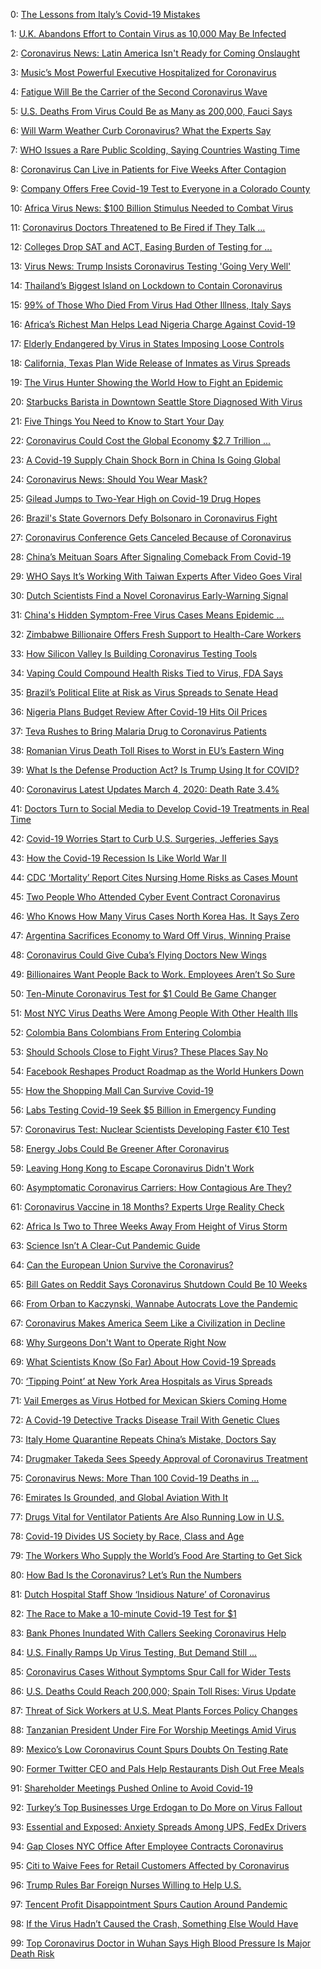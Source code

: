 0: 	 [The Lessons from Italy’s Covid-19 Mistakes](https://www.bloomberg.com/opinion/articles/2020-03-23/italy-s-covid-19-trial-and-error-and-lessons-for-france-and-u-k) 

1: 	 [U.K. Abandons Effort to Contain Virus as 10,000 May Be Infected](https://www.bloomberg.com/news/articles/2020-03-12/u-k-abandons-effort-to-contain-virus-moves-to-delay-the-worst) 

2: 	 [Coronavirus News: Latin America Isn't Ready for Coming Onslaught](https://www.bloomberg.com/news/articles/2020-03-20/latin-america-isn-t-ready-for-the-virus-onslaught-headed-its-way) 

3: 	 [Music’s Most Powerful Executive Hospitalized for Coronavirus](https://www.bloomberg.com/news/articles/2020-03-16/universal-music-ceo-lucian-grainge-hospitalized-for-coronavirus) 

4: 	 [Fatigue Will Be the Carrier of the Second Coronavirus Wave](https://www.bloomberg.com/opinion/articles/2020-03-19/coronavirus-behavior-fatigue-threatens-second-wave) 

5: 	 [U.S. Deaths From Virus Could Be as Many as 200,000, Fauci Says](https://www.bloomberg.com/news/articles/2020-03-29/fauci-warns-100-000-200-000-coronavirus-deaths-possible-in-u-s) 

6: 	 [Will Warm Weather Curb Coronavirus? What the Experts Say](https://www.bloomberg.com/news/articles/2020-03-12/will-warm-weather-curb-coronavirus-what-experts-say-quicktake) 

7: 	 [WHO Issues a Rare Public Scolding, Saying Countries Wasting Time](https://www.bloomberg.com/news/articles/2020-03-25/countries-should-stop-wasting-time-and-fight-virus-who-says) 

8: 	 [Coronavirus Can Live in Patients for Five Weeks After Contagion](https://www.bloomberg.com/news/articles/2020-03-12/coronavirus-can-live-in-patients-for-five-weeks-after-contagion) 

9: 	 [Company Offers Free Covid-19 Test to Everyone in a Colorado County](https://www.bloomberg.com/news/articles/2020-03-19/free-coronavirus-test-look-for-mobile-unit-around-telluride) 

10: 	 [Africa Virus News: $100 Billion Stimulus Needed to Combat Virus](https://www.bloomberg.com/news/articles/2020-03-23/africa-needs-waiver-on-44-billion-interest-bill-to-combat-virus) 

11: 	 [Coronavirus Doctors Threatened to Be Fired if They Talk ...](https://www.bloomberg.com/news/articles/2020-03-31/hospitals-tell-doctors-they-ll-be-fired-if-they-talk-to-press) 

12: 	 [Colleges Drop SAT and ACT, Easing Burden of Testing for ...](https://www.bloomberg.com/news/articles/2020-03-30/colleges-drop-sat-and-act-easing-burden-of-testing-for-admission) 

13: 	 [Virus News: Trump Insists Coronavirus Testing 'Going Very Well'](https://www.bloomberg.com/news/articles/2020-03-21/trump-insists-coronavirus-testing-going-very-well) 

14: 	 [Thailand’s Biggest Island on Lockdown to Contain Coronavirus](https://www.bloomberg.com/news/articles/2020-03-30/thailand-s-biggest-island-on-lockdown-to-contain-coronavirus) 

15: 	 [99% of Those Who Died From Virus Had Other Illness, Italy Says](https://www.bloomberg.com/news/articles/2020-03-18/99-of-those-who-died-from-virus-had-other-illness-italy-says) 

16: 	 [Africa’s Richest Man Helps Lead Nigeria Charge Against Covid-19](https://www.bloomberg.com/news/articles/2020-03-26/access-bank-dangote-lead-nigeria-charge-against-covid-19) 

17: 	 [Elderly Endangered by Virus in States Imposing Loose Controls](https://www.bloomberg.com/news/articles/2020-03-31/elderly-endangered-by-virus-in-states-imposing-loose-controls) 

18: 	 [California, Texas Plan Wide Release of Inmates as Virus Spreads](https://www.bloomberg.com/news/articles/2020-03-31/california-to-release-up-to-3-500-inmates-in-response-to-virus) 

19: 	 [The Virus Hunter Showing the World How to Fight an Epidemic](https://www.bloomberg.com/news/articles/2020-03-20/the-virus-hunter-showing-the-world-how-to-fight-an-epidemic) 

20: 	 [Starbucks Barista in Downtown Seattle Store Diagnosed With Virus](https://www.bloomberg.com/news/articles/2020-03-07/starbucks-barista-in-downtown-seattle-store-diagnosed-with-virus) 

21: 	 [Five Things You Need to Know to Start Your Day](https://www.bloomberg.com/news/articles/2020-03-27/stock-markets-today-coronavirus-covid-19-who-deutsche-bank) 

22: 	 [Coronavirus Could Cost the Global Economy $2.7 Trillion ...](https://www.bloomberg.com/graphics/2020-coronavirus-pandemic-global-economic-risk/) 

23: 	 [A Covid-19 Supply Chain Shock Born in China Is Going Global](https://www.bloomberg.com/news/articles/2020-03-20/a-covid-19-supply-chain-shock-born-in-china-is-going-global) 

24: 	 [Coronavirus News: Should You Wear Mask?](https://www.bloomberg.com/news/articles/2020-03-06/mask-or-no-mask-what-the-virus-experts-have-to-say-quicktake) 

25: 	 [Gilead Jumps to Two-Year High on Covid-19 Drug Hopes](https://www.bloomberg.com/news/articles/2020-03-19/gilead-analyst-doubles-down-on-call-for-covid-19-drug-approval) 

26: 	 [Brazil's State Governors Defy Bolsonaro in Coronavirus Fight](https://www.bloomberg.com/news/articles/2020-03-25/brazilian-state-governors-defy-bolsonaro-in-coronavirus-fight) 

27: 	 [Coronavirus Conference Gets Canceled Because of Coronavirus](https://www.bloomberg.com/news/articles/2020-03-10/coronavirus-conference-gets-canceled-because-of-coronavirus) 

28: 	 [China’s Meituan Soars After Signaling Comeback From Covid-19](https://www.bloomberg.com/news/articles/2020-03-30/meituan-warns-of-uncertain-virus-damage-after-growing-sales-42) 

29: 	 [WHO Says It’s Working With Taiwan Experts After Video Goes Viral](https://www.bloomberg.com/news/articles/2020-03-29/who-says-it-s-working-with-taiwan-experts-after-video-goes-viral) 

30: 	 [Dutch Scientists Find a Novel Coronavirus Early-Warning Signal](https://www.bloomberg.com/news/articles/2020-03-31/coronavirus-in-sewage-portended-covid-19-outbreak-in-dutch-city) 

31: 	 [China's Hidden Symptom-Free Virus Cases Means Epidemic ...](https://www.bloomberg.com/news/articles/2020-03-24/china-s-hidden-symptom-free-virus-cases-means-epidemic-not-over) 

32: 	 [Zimbabwe Billionaire Offers Fresh Support to Health-Care Workers](https://www.bloomberg.com/news/articles/2020-03-27/zimbabwe-billionaire-offers-fresh-support-to-health-care-workers) 

33: 	 [How Silicon Valley Is Building Coronavirus Testing Tools](https://www.bloomberg.com/news/articles/2020-03-19/how-silicon-valley-is-building-coronavirus-testing-tools) 

34: 	 [Vaping Could Compound Health Risks Tied to Virus, FDA Says](https://www.bloomberg.com/news/articles/2020-03-27/vaping-could-increase-health-risks-tied-to-covid-19-fda-says) 

35: 	 [Brazil’s Political Elite at Risk as Virus Spreads to Senate Head](https://www.bloomberg.com/news/articles/2020-03-18/brazil-s-top-security-official-tests-positive-for-coronavirus) 

36: 	 [Nigeria Plans Budget Review After Covid-19 Hits Oil Prices](https://www.bloomberg.com/news/articles/2020-03-04/nigeria-considers-budget-review-after-covid-19-hits-oil-prices) 

37: 	 [Teva Rushes to Bring Malaria Drug to Coronavirus Patients](https://www.bloomberg.com/news/articles/2020-03-20/teva-rushes-to-bring-malaria-drug-to-u-s-coronavirus-patients) 

38: 	 [Romanian Virus Death Toll Rises to Worst in EU’s Eastern Wing](https://www.bloomberg.com/news/articles/2020-03-31/romanian-virus-death-toll-rises-to-worst-in-eu-s-eastern-wing) 

39: 	 [What Is the Defense Production Act? Is Trump Using It for COVID?](https://www.bloomberg.com/news/articles/2020-03-26/how-trump-could-order-industry-to-lift-virus-response-quicktake) 

40: 	 [Coronavirus Latest Updates March 4, 2020: Death Rate 3.4%](https://www.bloomberg.com/news/articles/2020-03-03/u-s-death-toll-rises-to-9-more-travel-curbs-seen-virus-update) 

41: 	 [Doctors Turn to Social Media to Develop Covid-19 Treatments in Real Time](https://www.bloomberg.com/news/articles/2020-03-24/covid-19-mysteries-yield-to-doctors-new-weapon-crowd-sourcing) 

42: 	 [Covid-19 Worries Start to Curb U.S. Surgeries, Jefferies Says](https://www.bloomberg.com/news/articles/2020-03-11/covid-19-worries-start-to-curb-u-s-surgeries-jefferies-says) 

43: 	 [How the Covid-19 Recession Is Like World War II](https://www.bloomberg.com/opinion/articles/2020-03-24/coronavirus-recession-it-will-be-a-lot-like-world-war-ii) 

44: 	 [CDC ‘Mortality’ Report Cites Nursing Home Risks as Cases Mount](https://www.bloomberg.com/news/articles/2020-03-18/cdc-mortality-report-cites-nursing-home-risks-as-cases-mount) 

45: 	 [Two People Who Attended Cyber Event Contract Coronavirus](https://www.bloomberg.com/news/articles/2020-03-10/engineer-who-attended-cybersecurity-event-contracts-coronavirus) 

46: 	 [Who Knows How Many Virus Cases North Korea Has. It Says Zero](https://www.bloomberg.com/news/articles/2020-03-16/north-korea-s-official-virus-tally-zero-experts-aren-t-so-sure) 

47: 	 [Argentina Sacrifices Economy to Ward Off Virus, Winning Praise](https://www.bloomberg.com/news/articles/2020-03-27/argentina-sacrifices-economy-to-ward-off-virus-winning-praise) 

48: 	 [Coronavirus Could Give Cuba’s Flying Doctors New Wings](https://www.bloomberg.com/opinion/articles/2020-03-23/coronavirus-could-give-cuba-s-flying-doctors-new-wings) 

49: 	 [Billionaires Want People Back to Work. Employees Aren’t So Sure](https://www.bloomberg.com/news/articles/2020-03-25/billionaires-want-people-back-to-work-workers-aren-t-so-sure) 

50: 	 [Ten-Minute Coronavirus Test for $1 Could Be Game Changer](https://www.bloomberg.com/news/articles/2020-03-16/ten-minute-coronavirus-test-could-be-game-changer-for-africa) 

51: 	 [Most NYC Virus Deaths Were Among People With Other Health Ills](https://www.bloomberg.com/news/articles/2020-03-25/most-nyc-covid-19-dead-had-other-health-problems-city-data-show) 

52: 	 [Colombia Bans Colombians From Entering Colombia](https://www.bloomberg.com/news/articles/2020-03-19/colombia-bans-colombians-from-entering-colombia) 

53: 	 [Should Schools Close to Fight Virus? These Places Say No](https://www.bloomberg.com/news/articles/2020-03-27/should-schools-close-to-fight-virus-these-countries-say-no) 

54: 	 [Facebook Reshapes Product Roadmap as the World Hunkers Down](https://www.bloomberg.com/news/articles/2020-03-27/facebook-covid-19-response-product-roadmap-changes-livestreaming) 

55: 	 [How the Shopping Mall Can Survive Covid-19](https://www.bloomberg.com/opinion/articles/2020-04-01/how-shopping-mall-landlords-can-survive-covid-19-retail-shutdown) 

56: 	 [Labs Testing Covid-19 Seek $5 Billion in Emergency Funding](https://www.bloomberg.com/news/articles/2020-03-19/labs-testing-covid-19-seek-5-billion-in-u-s-emergency-funding) 

57: 	 [Coronavirus Test: Nuclear Scientists Developing Faster €10 Test](https://www.bloomberg.com/news/articles/2020-03-25/virus-test-in-hours-for-under-11-eyed-by-atomic-scientists) 

58: 	 [Energy Jobs Could Be Greener After Coronavirus](https://www.bloomberg.com/opinion/articles/2020-03-31/u-s-energy-jobs-could-be-greener-after-covid-19) 

59: 	 [Leaving Hong Kong to Escape Coronavirus Didn't Work](https://www.bloomberg.com/news/articles/2020-04-01/leaving-hong-kong-to-escape-coronavirus-didn-t-work) 

60: 	 [Asymptomatic Coronavirus Carriers: How Contagious Are They?](https://www.bloomberg.com/opinion/articles/2020-03-30/asymptomatic-coronavirus-carriers-how-contagious-are-they) 

61: 	 [Coronavirus Vaccine in 18 Months? Experts Urge Reality Check](https://www.bloomberg.com/news/articles/2020-03-31/coronavirus-vaccine-is-coming-in-a-year-to-18-months-show-me) 

62: 	 [Africa Is Two to Three Weeks Away From Height of Virus Storm](https://www.bloomberg.com/news/articles/2020-03-29/africa-is-two-to-three-weeks-away-from-height-of-virus-storm) 

63: 	 [Science Isn’t A Clear-Cut Pandemic Guide](https://www.bloomberg.com/opinion/articles/2020-03-31/what-the-coronavirus-models-are-trying-to-tell-us) 

64: 	 [Can the European Union Survive the Coronavirus?](https://www.bloomberg.com/opinion/articles/2020-03-18/can-the-european-union-survive-the-coronavirus) 

65: 	 [Bill Gates on Reddit Says Coronavirus Shutdown Could Be 10 Weeks](https://www.bloomberg.com/news/articles/2020-03-18/bill-gates-says-virus-shut-downs-could-last-up-to-10-weeks) 

66: 	 [From Orban to Kaczynski, Wannabe Autocrats Love the Pandemic](https://www.bloomberg.com/opinion/articles/2020-03-30/covid-19-from-orban-to-kaczynski-wannabe-autocrats-love-pandemic) 

67: 	 [Coronavirus Makes America Seem Like a Civilization in Decline](https://www.bloomberg.com/opinion/articles/2020-03-29/coronavirus-makes-america-seem-like-a-civilization-in-decline) 

68: 	 [Why Surgeons Don't Want to Operate Right Now](https://www.bloomberg.com/opinion/articles/2020-03-24/the-coronavirus-crisis-is-putting-surgeons-at-risk-too) 

69: 	 [What Scientists Know (So Far) About How Covid-19 Spreads](https://www.bloomberg.com/opinion/articles/2020-03-25/how-coronavirus-spreads-what-we-know-should-guide-restrictions) 

70: 	 [‘Tipping Point’ at New York Area Hospitals as Virus Spreads](https://www.bloomberg.com/news/articles/2020-03-21/-tipping-point-at-new-york-area-hospitals-as-virus-cases-mount) 

71: 	 [Vail Emerges as Virus Hotbed for Mexican Skiers Coming Home](https://www.bloomberg.com/news/articles/2020-03-19/vail-emerges-as-virus-hotbed-for-mexican-skiers-returning-home) 

72: 	 [A Covid-19 Detective Tracks Disease Trail With Genetic Clues](https://www.bloomberg.com/news/articles/2020-03-24/how-did-covid-19-spread-viral-genetics-leave-trail-of-clues) 

73: 	 [Italy Home Quarantine Repeats China’s Mistake, Doctors Say](https://www.bloomberg.com/news/articles/2020-03-30/italy-home-quarantine-repeats-mistake-made-in-china-doctors-say) 

74: 	 [Drugmaker Takeda Sees Speedy Approval of Coronavirus Treatment](https://www.bloomberg.com/news/articles/2020-03-17/takeda-sees-speedy-approval-of-coronavirus-plasma-treatment) 

75: 	 [Coronavirus News: More Than 100 Covid-19 Deaths in ...](https://www.bloomberg.com/news/articles/2020-03-28/california-intensive-care-patients-double-as-deaths-rise-to-101) 

76: 	 [Emirates Is Grounded, and Global Aviation With It](https://www.bloomberg.com/opinion/articles/2020-03-22/coronavirus-emirates-had-challenges-even-before-the-outbreak) 

77: 	 [Drugs Vital for Ventilator Patients Are Also Running Low in U.S.](https://www.bloomberg.com/news/articles/2020-03-31/drugs-vital-for-ventilator-patients-are-also-running-low-in-u-s) 

78: 	 [Covid-19 Divides US Society by Race, Class and Age](https://www.bloomberg.com/news/articles/2020-03-21/covid-19-divides-u-s-society-by-race-class-and-age) 

79: 	 [The Workers Who Supply the World’s Food Are Starting to Get Sick](https://www.bloomberg.com/news/articles/2020-03-27/food-workers-getting-sick-is-the-latest-threat-to-world-supply) 

80: 	 [How Bad Is the Coronavirus? Let’s Run the Numbers](https://www.bloomberg.com/opinion/articles/2020-03-05/how-bad-is-the-coronavirus-let-s-compare-with-sars-ebola-flu) 

81: 	 [Dutch Hospital Staff Show ‘Insidious Nature’ of Coronavirus](https://www.bloomberg.com/news/articles/2020-03-28/dutch-hospital-workers-show-insidious-nature-of-coronavirus) 

82: 	 [The Race to Make a 10-minute Covid-19 Test for $1](https://www.bloomberg.com/news/videos/2020-03-17/the-race-to-make-a-10-minute-covid-19-test-for-1-video) 

83: 	 [Bank Phones Inundated With Callers Seeking Coronavirus Help](https://www.bloomberg.com/news/articles/2020-03-17/three-hours-on-hold-bank-phones-inundated-with-nervous-callers) 

84: 	 [U.S. Finally Ramps Up Virus Testing, But Demand Still ...](https://www.bloomberg.com/news/articles/2020-03-27/u-s-finally-ramps-up-virus-testing-but-demand-still-outpaces-supply) 

85: 	 [Coronavirus Cases Without Symptoms Spur Call for Wider Tests](https://www.bloomberg.com/news/articles/2020-03-22/one-third-of-coronavirus-cases-may-show-no-symptom-scmp-reports) 

86: 	 [U.S. Deaths Could Reach 200,000; Spain Toll Rises: Virus Update](https://www.bloomberg.com/news/articles/2020-03-28/nyc-quarantine-debated-italy-deaths-pass-10-000-virus-update) 

87: 	 [Threat of Sick Workers at U.S. Meat Plants Forces Policy Changes](https://www.bloomberg.com/news/articles/2020-03-20/threat-of-sick-workers-at-u-s-meat-plants-forces-policy-changes) 

88: 	 [Tanzanian President Under Fire For Worship Meetings Amid Virus](https://www.bloomberg.com/news/articles/2020-03-22/tanzanian-president-under-fire-for-worship-meetings-amid-virus) 

89: 	 [Mexico’s Low Coronavirus Count Spurs Doubts On Testing Rate](https://www.bloomberg.com/news/articles/2020-03-11/mexico-s-low-coronavirus-count-spurs-doubts-about-testing-level) 

90: 	 [Former Twitter CEO and Pals Help Restaurants Dish Out Free Meals](https://www.bloomberg.com/news/articles/2020-03-26/former-twitter-ceo-jumps-in-to-help-covid-19-affected-restaurant) 

91: 	 [Shareholder Meetings Pushed Online to Avoid Covid-19](https://www.bloomberg.com/news/articles/2020-03-17/shareholder-meetings-are-going-online-due-to-the-coronavirus) 

92: 	 [Turkey’s Top Businesses Urge Erdogan to Do More on Virus Fallout](https://www.bloomberg.com/news/articles/2020-03-27/turkey-s-top-businesses-urge-erdogan-to-do-more-on-virus-fallout) 

93: 	 [Essential and Exposed: Anxiety Spreads Among UPS, FedEx Drivers](https://www.bloomberg.com/news/articles/2020-03-31/essential-and-exposed-anxiety-spreads-among-ups-fedex-drivers) 

94: 	 [Gap Closes NYC Office After Employee Contracts Coronavirus](https://www.bloomberg.com/news/articles/2020-03-06/gap-closes-new-york-office-after-employee-contracts-coronavirus) 

95: 	 [Citi to Waive Fees for Retail Customers Affected by Coronavirus](https://www.bloomberg.com/news/articles/2020-03-06/citi-to-waive-fees-for-retail-customers-affected-by-coronavirus) 

96: 	 [Trump Rules Bar Foreign Nurses Willing to Help U.S.](https://www.bloomberg.com/news/articles/2020-03-28/trump-rules-bar-thousands-of-foreign-nurses-willing-to-help-u-s) 

97: 	 [Tencent Profit Disappointment Spurs Caution Around Pandemic](https://www.bloomberg.com/news/articles/2020-03-18/tencent-s-profit-misses-estimates-before-coronavirus-arrived) 

98: 	 [If the Virus Hadn’t Caused the Crash, Something Else Would Have](https://www.bloomberg.com/opinion/articles/2020-04-01/coronavirus-alone-didn-t-cause-the-market-crash) 

99: 	 [Top Coronavirus Doctor in Wuhan Says High Blood Pressure Is Major Death Risk](https://www.bloomberg.com/news/articles/2020-03-09/top-virus-doctor-says-high-blood-pressure-is-major-death-risk) 

